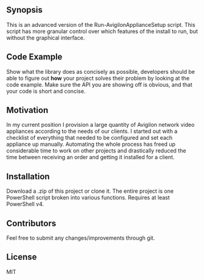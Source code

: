 ## Synopsis

This is an advanced version of the Run-AvigilonApplianceSetup script. This script has more granular control over which features of the install to run, but without the graphical interface.


## Code Example

Show what the library does as concisely as possible, developers should be able to figure out **how** your project solves their problem by looking at the code example. Make sure the API you are showing off is obvious, and that your code is short and concise.

## Motivation

In my current position I provision a large quantity of Avigilon network video appliances according to the needs of our clients. I started out with a checklist of everything that needed to be configured and set each appliance up manually. Automating the whole process has freed up considerable time to work on other projects and drastically reduced the time between receiving an order and getting it installed for a client.

## Installation

Download a .zip of this project or clone it. The entire project is one PowerShell script broken into various functions. Requires at least PowerShell v4.

## Contributors

Feel free to submit any changes/improvements through git.

## License

MIT

